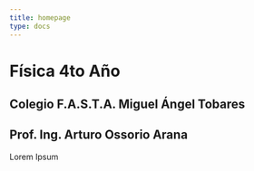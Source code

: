 ```yaml
---
title: homepage
type: docs
---
```


# Física 4to Año

## Colegio F.A.S.T.A. Miguel Ángel Tobares

## Prof. Ing. Arturo Ossorio Arana

Lorem Ipsum
